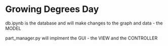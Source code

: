 # Growing Degrees Day

db.ipynb is the database and will make changes to the graph and data - the MODEL

part_manager.py will implment the GUI - the VIEW and the CONTROLLER
